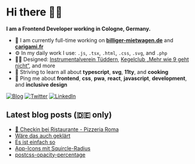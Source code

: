 # Hi there 👋🏼

**I am a Frontend Developer working in Cologne, Germany.**

* 🏢 I am currently full-time working on **[billiger-mietwagen.de](https://www.billiger-mietwagen.de/)** and **[carigami.fr](https://www.carigami.fr/)**
* ⚙️ In my daily work I use: `.js`, `.tsx`, `.html`, `.css`, `.svg`, and `.php`
* 💅🏼 Designed: [Instrumentalverein Tüddern](https://instrumentalverein-tueddern.de/), [Kegelclub „Mehr wie 9 geht nicht“](https://kegelclub-tüddern.de/), and more
* 🌱 Striving to learn all about **typescript**, **svg**, **11ty**, and **cooking**
* 💬 Ping me about **frontend**, **css**, **pwa**, **react**, **javascript**, **development**, and **inclusive design**

[![Blog](https://img.shields.io/badge/blog-c71585?style=for-the-badge&logo=wordpress&logoColor=white)](https://marcgoertz.de/)
[![Twitter](https://img.shields.io/badge/twitter-1DA1F2?style=for-the-badge&logo=twitter&logoColor=white)](https://twitter.com/dreamseer)
[![LinkedIn](https://img.shields.io/badge/linkedin-0A66C2?style=for-the-badge&logo=linkedin&logoColor=white)](https://www.linkedin.com/in/marcgoertz/)

## Latest blog posts (🇩🇪 only)

<!-- POST-LIST:START -->
- [📍 Checkin bei Ristaurante - Pizzeria Roma](https://marcgoertz.de/2021/3590)
- [Wäre das auch geklärt](https://marcgoertz.de/2021/waere-das-auch-geklaert)
- [Es ist einfach so](https://marcgoertz.de/2021/es-ist-einfach-so)
- [App-Icons mit Squircle-Radius](https://marcgoertz.de/2021/app-icons-mit-squircle-radius)
- [postcss-opacity-percentage](https://marcgoertz.de/2021/postcss-opacity-percentage)
<!-- POST-LIST:END -->

